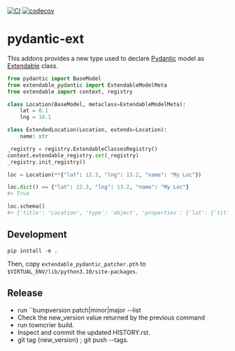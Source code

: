 [![CI](https://github.com/lmignon/pydantic-ext/actions/workflows/ci.yml/badge.svg)](https://github.com/lmignon/pydantic-ext/actions/workflows/ci.yml)
[![codecov](https://codecov.io/gh/lmignon/pydantic-ext/branch/master/graph/badge.svg?token=Z9FWM57T14)](https://codecov.io/gh/lmignon/pydantic-ext)

# pydantic-ext

This addons provides a new type used to declare [Pydantic](https://pypi.org/project/pydantic/)
model as [Extendable](https://pypi.org/project/extendable/) class.

```python
from pydantic import BaseModel
from extendable_pydantic import ExtendableModelMeta
from extendable import context, registry

class Location(BaseModel, metaclass=ExtendableModelMeta):
    lat = 0.1
    lng = 10.1

class ExtendedLocation(Location, extends=Location):
    name: str

_registry = registry.ExtendableClassesRegistry()
context.extendable_registry.set(_registry)
_registry.init_registry()

loc = Location(**{"lat": 12.3, "lng": 13.2, "name": "My Loc"})

loc.dict() == {"lat": 12.3, "lng": 13.2, "name": "My Loc"}
#> True

loc.schema()
#> {'title': 'Location', 'type': 'object', 'properties': {'lat': {'title': 'Lat', 'default': 0.1, 'type': 'number'}, 'lng': {'title': 'Lng', 'default': 10.1, 'type': 'number'}, 'name': {'title': 'Name', 'type': 'string'}}, 'required': ['name']}
```

## Development

`pip install -e .`

Then, copy `extendable_pydantic_patcher.pth` to `$VIRTUAL_ENV/lib/python3.10/site-packages`.

## Release


* run ``bumpversion patch|minor|major --list
* Check the new_version value returned by the previous command
* run towncrier build.
* Inspect and commit the updated HISTORY.rst.
* git tag {new_version} ; git push --tags.
